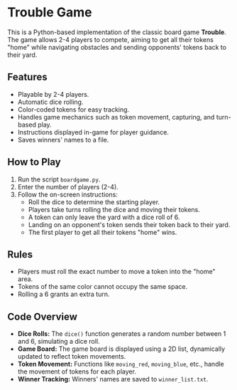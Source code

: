 # Trouble Game

This is a Python-based implementation of the classic board game **Trouble**. The game allows 2-4 players to compete, aiming to get all their tokens "home" while navigating obstacles and sending opponents' tokens back to their yard.

## Features
- Playable by 2-4 players.
- Automatic dice rolling.
- Color-coded tokens for easy tracking.
- Handles game mechanics such as token movement, capturing, and turn-based play.
- Instructions displayed in-game for player guidance.
- Saves winners' names to a file.

## How to Play
1. Run the script `boardgame.py`.
2. Enter the number of players (2-4).
3. Follow the on-screen instructions:
   - Roll the dice to determine the starting player.
   - Players take turns rolling the dice and moving their tokens.
   - A token can only leave the yard with a dice roll of 6.
   - Landing on an opponent's token sends their token back to their yard.
   - The first player to get all their tokens "home" wins.

## Rules
- Players must roll the exact number to move a token into the "home" area.
- Tokens of the same color cannot occupy the same space.
- Rolling a 6 grants an extra turn.

## Code Overview
- **Dice Rolls:** The `dice()` function generates a random number between 1 and 6, simulating a dice roll.
- **Game Board:** The game board is displayed using a 2D list, dynamically updated to reflect token movements.
- **Token Movement:** Functions like `moving_red`, `moving_blue`, etc., handle the movement of tokens for each player.
- **Winner Tracking:** Winners' names are saved to `winner_list.txt`.
